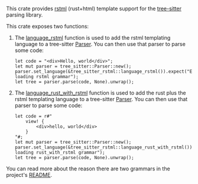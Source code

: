 This crate provides [rstml] (rust+html) template support for the [tree-sitter][] parsing library.

This crate exposes two functions:

1. The [language_rstml][language_rstml func] function is used to add the rstml templating language to a tree-sitter [Parser][]. You can then use that parser to parse some code:

    ```
    let code = "<div>Hello, world</div>";
    let mut parser = tree_sitter::Parser::new();
    parser.set_language(&tree_sitter_rstml::language_rstml()).expect("Error loading rstml grammar");
    let tree = parser.parse(code, None).unwrap();
    ```

2. The [language_rust_with_rstml][language_rust_with_rstml func] function is used to add the rust plus the rstml templating language to a tree-sitter [Parser][]. You can then use that parser to parse some code:

    ```
    let code = r#"
        view! {
            <div>hello, world</div>
        }
    "#;
    let mut parser = tree_sitter::Parser::new();
    parser.set_language(&tree_sitter_rstml::language_rust_with_rstml()).expect("Error loading rust_with_rstml grammar");
    let tree = parser.parse(code, None).unwrap();
    ```
You can read more about the reason there are two grammars in the project's [README][readme].

[readme]: https://github.com/rayliwell/tree-sitter-rstml?tab=readme-ov-file#tree-sitter-rstml
[rstml]: https://github.com/rs-tml/rstml
[Language]: https://docs.rs/tree-sitter/*/tree_sitter/struct.Language.html
[language_rstml func]: fn.language_rstml.html
[language_rust_with_rstml func]: fn.language_rust_with_rstml.html
[Parser]: https://docs.rs/tree-sitter/*/tree_sitter/struct.Parser.html
[tree-sitter]: https://tree-sitter.github.io/
